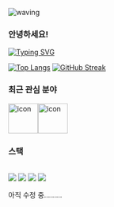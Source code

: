 ![waving](https://capsule-render.vercel.app/api?type=waving&height=200&text=Welcome%20to%20Stopmin%20Github👋&fontAlign=70&color=gradient&fontSize=30)

<h3>안녕하세요!</h3>

[![Typing SVG](https://readme-typing-svg.demolab.com?font=Fira+Code&pause=1000&color=000000&repeat=false&width=435&height=50&lines=저는+정지민입니다😀)](https://git.io/typing-svg)

[![Top Langs](https://github-readme-stats.vercel.app/api/top-langs/?username=stopmin)](https://github.com/stopmin/github-readme-stats)
[![GitHub Streak](https://streak-stats.demolab.com?user=Stopmin&theme=onedark-duo)](https://git.io/streak-stats)


<h3>최근 관심 분야</h3>

<div style="display: flex; align-items: flex-start;">
  <img src="https://techstack-generator.vercel.app/js-icon.svg" alt="icon" width="60" height="60" />
  <img src="https://techstack-generator.vercel.app/java-icon.svg" alt="icon" width="60" height="60" />
</div>

<h3>스택</h3>
<div align="left">
  <br>
  <img src="https://img.shields.io/badge/python-3776AB?style=for-the-badge&logo=python&logoColor=white"> 
  <img src="https://img.shields.io/badge/html-E34F26?style=for-the-badge&logo=html5&logoColor=white">
  <img src="https://img.shields.io/badge/css-1572B6?style=for-the-badge&logo=css3&logoColor=white">
  <img src="https://img.shields.io/badge/javascript-F7DF1E?style=for-the-badge&logo=javascript&logoColor=black">
  <br>
</div>


아직 수정 중.........




<!-- <img src="https://techstack-generator.vercel.app/python-icon.svg" alt="icon" width="44" height="44" /> --!>
